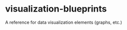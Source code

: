 # visualization-blueprints
A reference for data visualization elements (graphs, etc.)
                          